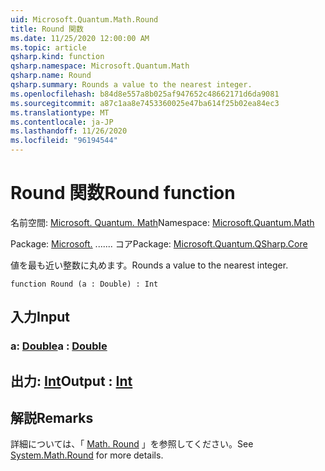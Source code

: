 ```yaml
---
uid: Microsoft.Quantum.Math.Round
title: Round 関数
ms.date: 11/25/2020 12:00:00 AM
ms.topic: article
qsharp.kind: function
qsharp.namespace: Microsoft.Quantum.Math
qsharp.name: Round
qsharp.summary: Rounds a value to the nearest integer.
ms.openlocfilehash: b84d8e557a8b025af947652c48662171d6da9081
ms.sourcegitcommit: a87c1aa8e7453360025e47ba614f25b02ea84ec3
ms.translationtype: MT
ms.contentlocale: ja-JP
ms.lasthandoff: 11/26/2020
ms.locfileid: "96194544"
---
```

# <a name="round-function"></a><span data-ttu-id="b9570-102">Round 関数</span><span class="sxs-lookup"><span data-stu-id="b9570-102">Round function</span></span>

<span data-ttu-id="b9570-103">名前空間: [Microsoft. Quantum. Math](xref:Microsoft.Quantum.Math)</span><span class="sxs-lookup"><span data-stu-id="b9570-103">Namespace: [Microsoft.Quantum.Math](xref:Microsoft.Quantum.Math)</span></span>

<span data-ttu-id="b9570-104">Package: [Microsoft.](https://nuget.org/packages/Microsoft.Quantum.QSharp.Core) ....... コア</span><span class="sxs-lookup"><span data-stu-id="b9570-104">Package: [Microsoft.Quantum.QSharp.Core](https://nuget.org/packages/Microsoft.Quantum.QSharp.Core)</span></span>


<span data-ttu-id="b9570-105">値を最も近い整数に丸めます。</span><span class="sxs-lookup"><span data-stu-id="b9570-105">Rounds a value to the nearest integer.</span></span>

```qsharp
function Round (a : Double) : Int
```


## <a name="input"></a><span data-ttu-id="b9570-106">入力</span><span class="sxs-lookup"><span data-stu-id="b9570-106">Input</span></span>

### <a name="a--double"></a><span data-ttu-id="b9570-107">a: [Double](xref:microsoft.quantum.lang-ref.double)</span><span class="sxs-lookup"><span data-stu-id="b9570-107">a : [Double](xref:microsoft.quantum.lang-ref.double)</span></span>





## <a name="output--int"></a><span data-ttu-id="b9570-108">出力: [Int](xref:microsoft.quantum.lang-ref.int)</span><span class="sxs-lookup"><span data-stu-id="b9570-108">Output : [Int](xref:microsoft.quantum.lang-ref.int)</span></span>



## <a name="remarks"></a><span data-ttu-id="b9570-109">解説</span><span class="sxs-lookup"><span data-stu-id="b9570-109">Remarks</span></span>

<span data-ttu-id="b9570-110">詳細については、「 [Math. Round](https://docs.microsoft.com/dotnet/api/system.math.round) 」を参照してください。</span><span class="sxs-lookup"><span data-stu-id="b9570-110">See [System.Math.Round](https://docs.microsoft.com/dotnet/api/system.math.round) for more details.</span></span>